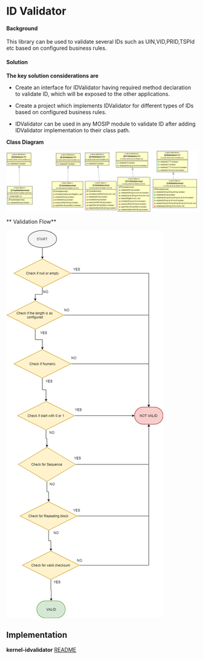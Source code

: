 ﻿# ID Validator

#### Background

This library can be used to validate several IDs such as UIN,VID,PRID,TSPId etc based on configured business rules.


#### Solution



**The key solution considerations are**


- Create an interface for IDValidator having required method declaration to validate ID, which will be exposed to the other applications.


- Create a project which implements IDValidator for different types of IDs  based on configured business rules.


- IDValidator can be used in any MOSIP module to validate ID after adding IDValidator implementation to their class path.



**Class Diagram**



![Class Diagram](_images/kernel-idvalidator-cd.png)


** Validation Flow**

![Flow Chart](_images/kernel-idvalidator-fc.png)



## Implementation


**kernel-idvalidator** [README](../../../kernel/kernel-idvalidator/README.md)